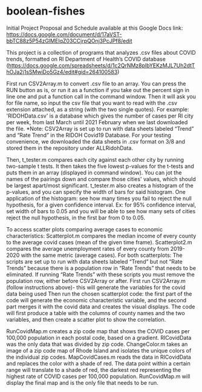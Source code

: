 # boolean-fishes
Initial Project Proposal and Schedule available at this Google Docs link: 
https://docs.google.com/document/d/17aVST-bbTC88z5P54zGlMEIqZ03CCjrpQOnj3PcJPf8/edit
 
This project is a collection of programs that analyzes .csv files about COVID trends, formatted on RI Department of Health’s COVID database (https://docs.google.com/spreadsheets/d/1c2QrNMz8pIbYEKzMJL7Uh2dtThOJa2j1sSMwiDo5Gz4/edit#gid=264100583)
 
First run CSV2Array.m to convert .csv file to an array. You can press the RUN button as is, or run it as a function if you take out the percent sign in line one and put a function call in the command window. Then it will ask you for file name, so input the csv file that you want to read with the .csv extension attached, as a string (with the two single quotes). 
    For example: 'RIDOHData.csv' is a database which gives the number of cases per RI city per week, from last March until 2021 February when we last downloaded the file.
*Note: CSV2Array is set up to run with data sheets labeled “Trend” and “Rate Trend” in the RIDOH Covid19 Database. For your testing convenience, we downloaded the data sheets in .csv format on 3/8 and stored them in the repository under ALLRidohData. 
 
Then, t_tester.m compares each city against each other city by running two-sample t tests.
It then takes the five lowest p-values for the t-tests and puts them in an array (displayed in command window). 
You can jot the names of the pairings down and compare those cities' values, which should be largest apart/most significant.
t_tester.m also creates a histogram of the p-values, and you can specify the width of bars for said histogram.
One application of the histogram: see how many times you fail to reject the null hypothesis,
for a given confidence interval. Ex: for 95% confidence interval, set width of bars
to 0.05 and you will be able to see how many sets of cities reject the null hypothesis,
in the first bar from 0 to 0.05.

To access scatter plots comparing average cases to economic characteristics:
Scatterplot.m compares the median income of every county to the average covid cases (mean of the given time frame). Scatterplot2.m compares the average unemployment rates of every county from 2019-2020 with  the same metric (average cases). 
For both scatterplots:
The scripts are set up to run with data sheets labeled “Trend” but not “Rate Trends” because there is a population row in “Rate Trends” that needs to be eliminated. If running “Rate Trends” with these scripts you must remove the population row, either before CSV2Array or after.
First run CSV2Array.m (follow instructions above)- this will generate the variables for the covid data being used
Then run the chosen scatterplot code: the first part of the code will generate the economic characteristic variable, and the second part merges it with the covid data and creates the visual displays.
The code will first produce a table with the columns of county names and the two variables, and then create a scatter plot to show the correlation. 
 
RunCovidMap.m creates a zip code map that shows the COVID cases per 100,000 population in each postal code, based on a gradient. RICovidData was the only data that was divided by zip code. ChangeColor.m takes an image of a zip code map of Rhode Island and isolates the unique colors of the individual zip codes. MapCovidCases.m reads the data in RICovidData and replaces the color with a shade of red. The data point within a certain range will translate to a shade of red, the darkest red representing the highest rate of COVID cases per 100,000 population.  RunCovidMap.m will display the final map and is the only file that needs to be run. 
